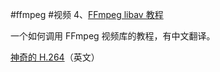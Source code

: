 #ffmpeg #视频
4、[FFmpeg libav 教程](https://github.com/leandromoreira/ffmpeg-libav-tutorial/blob/master/README-cn.md)

一个如何调用 FFmpeg 视频库的教程，有中文翻译。


[神奇的 H.264](https://sidbala.com/h-264-is-magic/)（英文）


